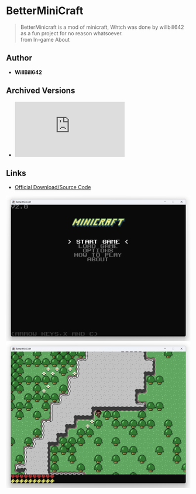 <detail>

# BetterMiniCraft 
  
>BetterMinicraft is a mod of minicraft, Whtch was done by willbill642 as a fun project for no reason whatsoever.  
>from In-game About
  
## Author 
- **WillBill642** 

## Archived Versions 
- ![BetterMiniCraft - v2](https://github.com/FurnishedChunk/Minicraft-Mod-Archives/raw/master/Minicraft%20Mods/BetterMiniCraft/BetterMiniCraft%20v2.jar) 

## Links
- [Official Download/Source Code](http://www.mediafire.com/?i001ptofyf7pvda)    

![BetterMiniCraft_main](https://github.com/FurnishedChunk/Minicraft-Mod-Archives/blob/master/readme_shot/betterminicraft_main.png)
![BetterMiniCraft](https://github.com/FurnishedChunk/Minicraft-Mod-Archives/blob/master/readme_shot/betterminicraft.png)
</detail>
<p>

<detail>